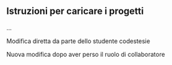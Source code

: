 ## Istruzioni per caricare i progetti

\...


Modifica diretta da parte dello studente codestesie

Nuova modifica dopo aver perso il ruolo di collaboratore
